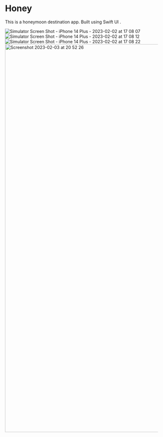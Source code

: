 # Honey
This is a honeymoon destination app. Built using Swift UI .



![Simulator Screen Shot - iPhone 14 Plus - 2023-02-02 at 17 08 07](https://user-images.githubusercontent.com/107347178/216346965-9a502c30-66e5-41f9-80ca-ad08af8f69da.png)
![Simulator Screen Shot - iPhone 14 Plus - 2023-02-02 at 17 08 12](https://user-images.githubusercontent.com/107347178/216346977-b870f67a-d2c1-423e-b58e-0eb90c03f26b.png)
![Simulator Screen Shot - iPhone 14 Plus - 2023-02-02 at 17 08 22](https://user-images.githubusercontent.com/107347178/216346987-05d84909-e4ba-4d44-845d-c4a56b7f921d.png)
<img width="1280" alt="Screenshot 2023-02-03 at 20 52 26" src="https://user-images.githubusercontent.com/107347178/216673017-ef855ed0-9a14-48f0-8945-54a80dfdca48.png">

